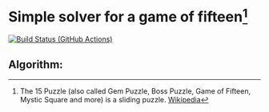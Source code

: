 # Simple solver for a game of fifteen[^wiki]

[![Build Status (GitHub Actions)](https://github.com/dzen03/game-of-fifteens/workflows/CMake%20Tests/badge.svg)](https://github.com/dzen03/game-of-fifteens/actions?query=workflow%3A"CMake%20Tests")

## Algorithm:

[//]: # (TODO make README)


[^wiki]: The 15 Puzzle (also called Gem Puzzle, Boss Puzzle, Game of Fifteen, Mystic Square and more) is a sliding puzzle. [Wikipedia](https://en.wikipedia.org/wiki/15_Puzzle)
